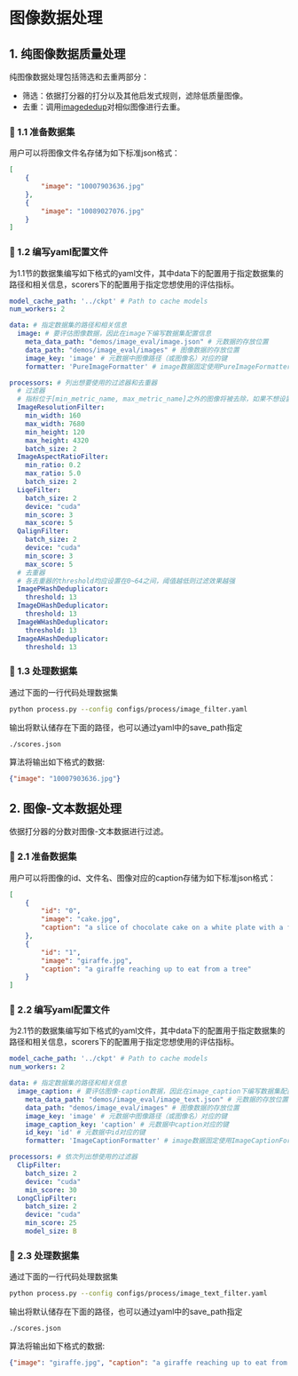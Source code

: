 # 图像数据处理

## 1. 纯图像数据质量处理
纯图像数据处理包括筛选和去重两部分：
* 筛选：依据打分器的打分以及其他启发式规则，滤除低质量图像。
* 去重：调用[imagededup](https://github.com/idealo/imagededup)对相似图像进行去重。
### 👀 1.1 准备数据集
用户可以将图像文件名存储为如下标准json格式：
```json
[
    {
        "image": "10007903636.jpg"
    },
    {
        "image": "10089027076.jpg"
    }
]
```

### 🌟 1.2 编写yaml配置文件
为1.1节的数据集编写如下格式的yaml文件，其中data下的配置用于指定数据集的路径和相关信息，scorers下的配置用于指定您想使用的评估指标。
```yaml
model_cache_path: '../ckpt' # Path to cache models
num_workers: 2

data: # 指定数据集的路径和相关信息
  image: # 要评估图像数据，因此在image下编写数据集配置信息
    meta_data_path: "demos/image_eval/image.json" # 元数据的存放位置
    data_path: "demos/image_eval/images" # 图像数据的存放位置
    image_key: 'image' # 元数据中图像路径（或图像名）对应的键
    formatter: 'PureImageFormatter' # image数据固定使用PureImageFormatter

processors: # 列出想要使用的过滤器和去重器
  # 过滤器
  # 指标位于[min_metric_name, max_metric_name]之外的图像将被去除，如果不想设置某个指标的过滤上限，则无需在yaml文件中设置max_metric_name；下限同理
  ImageResolutionFilter:
    min_width: 160
    max_width: 7680
    min_height: 120
    max_height: 4320
    batch_size: 2
  ImageAspectRatioFilter:
    min_ratio: 0.2
    max_ratio: 5.0
    batch_size: 2
  LiqeFilter:
    batch_size: 2
    device: "cuda"
    min_score: 3
    max_score: 5
  QalignFilter:
    batch_size: 2
    device: "cuda"
    min_score: 3
    max_score: 5
  # 去重器
  # 各去重器的threshold均应设置在0~64之间，阈值越低则过滤效果越强
  ImagePHashDeduplicator:
    threshold: 13  
  ImageDHashDeduplicator:
    threshold: 13 
  ImageWHashDeduplicator:
    threshold: 13 
  ImageAHashDeduplicator:
    threshold: 13 
```

### 💪 1.3 处理数据集
通过下面的一行代码处理数据集
```bash
python process.py --config configs/process/image_filter.yaml
```
输出将默认储存在下面的路径，也可以通过yaml中的save_path指定
```
./scores.json
```
算法将输出如下格式的数据:
```json
{"image": "10007903636.jpg"}
```

## 2. 图像-文本数据处理
依据打分器的分数对图像-文本数据进行过滤。
### 👀 2.1 准备数据集
用户可以将图像的id、文件名、图像对应的caption存储为如下标准json格式：

```json
[
    {
        "id": "0",
        "image": "cake.jpg",
        "caption": "a slice of chocolate cake on a white plate with a fork next to it"
    },
    {
        "id": "1",
        "image": "giraffe.jpg",
        "caption": "a giraffe reaching up to eat from a tree"
    }
]
```

### 🌟 2.2 编写yaml配置文件
为2.1节的数据集编写如下格式的yaml文件，其中data下的配置用于指定数据集的路径和相关信息，scorers下的配置用于指定您想使用的评估指标。
```yaml
model_cache_path: '../ckpt' # Path to cache models
num_workers: 2

data: # 指定数据集的路径和相关信息
  image_caption: # 要评估图像-caption数据，因此在image_caption下编写数据集配置信息
    meta_data_path: "demos/image_eval/image_text.json" # 元数据的存放位置
    data_path: "demos/image_eval/images" # 图像数据的存放位置
    image_key: 'image' # 元数据中图像路径（或图像名）对应的键
    image_caption_key: 'caption' # 元数据中caption对应的键
    id_key: 'id' # 元数据中id对应的键
    formatter: 'ImageCaptionFormatter' # image数据固定使用ImageCaptionFormatter

processors: # 依次列出想使用的过滤器
  ClipFilter:
    batch_size: 2
    device: "cuda"
    min_score: 30
  LongClipFilter:
    batch_size: 2
    device: "cuda"
    min_score: 25
    model_size: B
```

### 💪 2.3 处理数据集
通过下面的一行代码处理数据集
```bash
python process.py --config configs/process/image_text_filter.yaml
```
输出将默认储存在下面的路径，也可以通过yaml中的save_path指定
```
./scores.json
```
算法将输出如下格式的数据:
```json
{"image": "giraffe.jpg", "caption": "a giraffe reaching up to eat from a tree"}
```